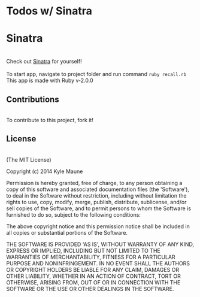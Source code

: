 Todos w/ Sinatra
================

# Sinatra
<br>Check out [Sinatra](www.sinatrarb.com) for yourself!<br>
<br>To start app, navigate to project folder and run command `ruby recall.rb`
<br>This app is made with Ruby v-2.0.0
<br> 
## Contributions 
<br>To contribute to this project, fork it!
<br>
## License
<br>(The MIT License)

Copyright (c) 2014 Kyle Maune

Permission is hereby granted, free of charge, to any person obtaining a copy of this software and associated documentation files (the 'Software'), to deal in the Software without restriction, including without limitation the rights to use, copy, modify, merge, publish, distribute, sublicense, and/or sell copies of the Software, and to permit persons to whom the Software is furnished to do so, subject to the following conditions:

The above copyright notice and this permission notice shall be included in all copies or substantial portions of the Software.

THE SOFTWARE IS PROVIDED 'AS IS', WITHOUT WARRANTY OF ANY KIND, EXPRESS OR IMPLIED, INCLUDING BUT NOT LIMITED TO THE WARRANTIES OF MERCHANTABILITY, FITNESS FOR A PARTICULAR PURPOSE AND NONINFRINGEMENT. IN NO EVENT SHALL THE AUTHORS OR COPYRIGHT HOLDERS BE LIABLE FOR ANY CLAIM, DAMAGES OR OTHER LIABILITY, WHETHER IN AN ACTION OF CONTRACT, TORT OR OTHERWISE, ARISING FROM, OUT OF OR IN CONNECTION WITH THE SOFTWARE OR THE USE OR OTHER DEALINGS IN THE SOFTWARE.
